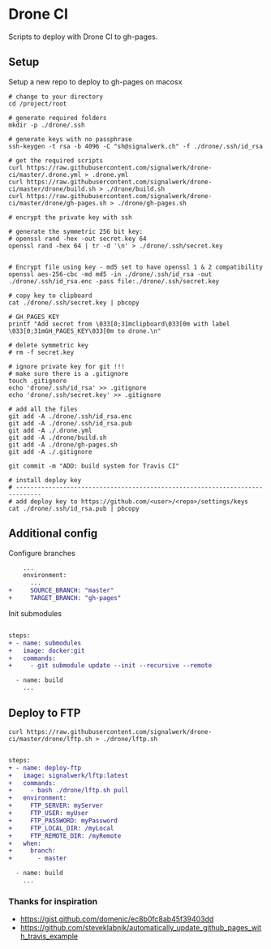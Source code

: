 # Drone CI

Scripts to deploy with Drone CI to gh-pages.

## Setup

Setup a new repo to deploy to gh-pages on macosx

```shell
# change to your directory
cd /project/root

# generate required folders
mkdir -p ./drone/.ssh

# generate keys with no passphrase
ssh-keygen -t rsa -b 4096 -C "sh@signalwerk.ch" -f ./drone/.ssh/id_rsa

# get the required scripts
curl https://raw.githubusercontent.com/signalwerk/drone-ci/master/.drone.yml > .drone.yml
curl https://raw.githubusercontent.com/signalwerk/drone-ci/master/drone/build.sh > ./drone/build.sh
curl https://raw.githubusercontent.com/signalwerk/drone-ci/master/drone/gh-pages.sh > ./drone/gh-pages.sh

# encrypt the private key with ssh

# generate the symmetric 256 bit key:
# openssl rand -hex -out secret.key 64
openssl rand -hex 64 | tr -d '\n' > ./drone/.ssh/secret.key


# Encrypt file using key - md5 set to have openssl 1 & 2 compatibility
openssl aes-256-cbc -md md5 -in ./drone/.ssh/id_rsa -out ./drone/.ssh/id_rsa.enc -pass file:./drone/.ssh/secret.key

# copy key to clipboard
cat ./drone/.ssh/secret.key | pbcopy

# GH_PAGES_KEY
printf "Add secret from \033[0;31mclipboard\033[0m with label \033[0;31mGH_PAGES_KEY\033[0m to drone.\n"

# delete symmetric key
# rm -f secret.key

# ignore private key for git !!!
# make sure there is a .gitignore
touch .gitignore
echo 'drone/.ssh/id_rsa' >> .gitignore
echo 'drone/.ssh/secret.key' >> .gitignore

# add all the files
git add -A ./drone/.ssh/id_rsa.enc
git add -A ./drone/.ssh/id_rsa.pub
git add -A ./.drone.yml
git add -A ./drone/build.sh
git add -A ./drone/gh-pages.sh
git add -A ./.gitignore

git commit -m "ADD: build system for Travis CI"

# install deploy key
# -----------------------------------------------------------------------------
# add deploy key to https://github.com/<user>/<repo>/settings/keys
cat ./drone/.ssh/id_rsa.pub | pbcopy

```

## Additional config

Configure branches

```diff
    ...
    environment:
      ...
+     SOURCE_BRANCH: "master"
+     TARGET_BRANCH: "gh-pages"
```

Init submodules

```diff

steps:
+ - name: submodules
+   image: docker:git
+   commands:
+     - git submodule update --init --recursive --remote

  - name: build
    ...
```

## Deploy to FTP

```shell
curl https://raw.githubusercontent.com/signalwerk/drone-ci/master/drone/lftp.sh > ./drone/lftp.sh
```


```diff

steps:
+ - name: deploy-ftp
+   image: signalwerk/lftp:latest
+   commands:
+     - bash ./drone/lftp.sh pull
+   environment:
+     FTP_SERVER: myServer
+     FTP_USER: myUser
+     FTP_PASSWORD: myPassword
+     FTP_LOCAL_DIR: /myLocal
+     FTP_REMOTE_DIR: /myRemote
+   when:
+     branch:
+       - master

  - name: build
    ...
```

### Thanks for inspiration

* https://gist.github.com/domenic/ec8b0fc8ab45f39403dd
* https://github.com/steveklabnik/automatically_update_github_pages_with_travis_example
